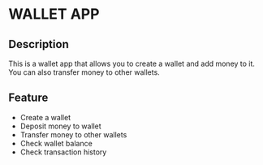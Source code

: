 # WALLET APP

## Description
This is a wallet app that allows you to create a wallet and add money to it. You can also transfer money to other wallets.

## Feature
- Create a wallet
- Deposit money to wallet
- Transfer money to other wallets
- Check wallet balance
- Check transaction history

